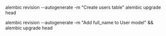 alembic revision --autogenerate -m "Create users table"
alembic upgrade head

alembic revision --autogenerate -m "Add full_name to User model" && alembic upgrade head
